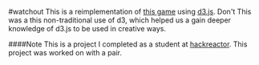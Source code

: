 #watchout
This is a reimplementation of [this game](http://latentflip.com/LearningD3/collider/) using [d3.js](http://d3js.org/). Don't This was a this non-traditional use of d3, which helped us a gain deeper knowledge of d3.js to be used in creative ways.

####Note
This is a project I completed as a student at [hackreactor](http://hackreactor.com). This project was worked on with a pair.
